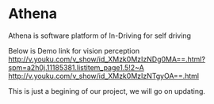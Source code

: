 # Athena
Athena is software platform of In-Driving for self driving

Below is Demo link for vision perception 
http://v.youku.com/v_show/id_XMzk0MzIzNDg0MA==.html?spm=a2h0j.11185381.listitem_page1.5!2~A
http://v.youku.com/v_show/id_XMzk0MzIzNTgyOA==.html

This is just a begining of our project, we will go on updating.
